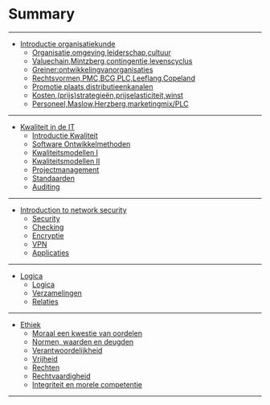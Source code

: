 # Summary

------

* [Introductie organisatiekunde](iitorg/iitorg.md)
    * [Organisatie,omgeving,leiderschap,cultuur](iitorg/sheets/chapter-1.md)
    * [Valuechain,Mintzberg,contingentie,levenscyclus](iitorg/sheets/chapter-2.md)
	* [Greiner:ontwikkelingvanorganisaties](iitorg/sheets/chapter-3.md)
	* [Rechtsvormen,PMC,BCG,PLC,Leeflang,Copeland](iitorg/sheets/chapter-4.md)
	* [Promotie,plaats,distributieenkanalen](iitorg/sheets/chapter-5.md)
	* [Kosten,(prijs)strategieën,prijselasticiteit,winst](iitorg/sheets/chapter-6.md)
	* [Personeel,Maslow,Herzberg,marketingmix/PLC](iitorg/sheets/chapter-7.md)
------

* [Kwaliteit in de IT](iqua/iqua.md)
	* [Introductie Kwaliteit](iqua/sheets/chapter-1.md)
	* [Software Ontwikkelmethoden](iqua/sheets/chapter-2.md)
	* [Kwaliteitsmodellen I](iqua/sheets/chapter-3.md)
	* [Kwaliteitsmodellen II](iqua/sheets/chapter-4.md)
	* [Projectmanagement](iqua/sheets/chapter-5.md)
	* [Standaarden](iqua/sheets/chapter-6.md)
	* [Auditing](iqua/sheets/chapter-7.md)

------

* [Introduction to network security](isec/isec.md)
	* [Security](isec/sheets/chapter-1.md)
    * [Checking](isec/sheets/chapter-2.md)
	* [Encryptie](isec/sheets/chapter-3.md)
	* [VPN](isec/sheets/chapter-4.md)
	* [Applicaties](isec/sheets/chapter-5.md)

------

* [Logica](ilg1/ilg1.md)
	* [Logica](ilg1/chapter-1.md)
	* [Verzamelingen](ilg1/chapter-2.md)
	* [Relaties](ilg1/chapter-3.md)

------

* [Ethiek](ieths/ieth.md)
	* [Moraal een kwestie van oordelen](ieth/chapter-1.md)
    * [Normen, waarden en deugden](ieth/chapter-2.md)
    * [Verantwoordelijkheid](ieth/chapter-3.md)
    * [Vrijheid](ieth/chapter-4.md)
    * [Rechten](ieth/chapter-5.md)
    * [Rechtvaardigheid](ieth/chapter-6.md)
    * [Integriteit en morele competentie](ieth/chapter-7.md)

------

<!-- Not taking this class anymore -->
<!-- * [Kennismanagement](ikema/ikema.md)
	* [Sheets]()
		* [Wat is kennismanagement?](ikema/sheets/chapter-1.md)
		* [Wie doet eraan en hoe?](ikema/sheets/chapter-2.md)
		* [Analyseren ist-situatie](ikema/sheets/chapter-3.md)
		* [Kennismanagement-instrumentarium](ikema/sheets/chapter-4.md)
		* [Kennistechnologie](ikema/sheets/chapter-5.md)
		* [KM-uitwerking & intellectueel kapitaal](ikema/sheets/chapter-6.md) -->